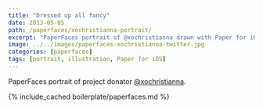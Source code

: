 ```yaml
---
title: "Dressed up all fancy"
date: 2013-05-05
path: /paperfaces/xochristianna-portrait/
excerpt: "PaperFaces portrait of @xochristianna drawn with Paper for iOS on an iPad."
image: ../../images/paperfaces-xochristianna-twitter.jpg
categories: [paperfaces]
tags: [portrait, illustration, Paper for iOS]
---
```


PaperFaces portrait of project donator [@xochristianna](https://twitter.com/xochristianna).

{% include_cached boilerplate/paperfaces.md %}
